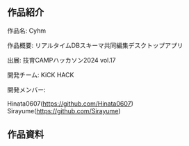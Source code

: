 ## 作品紹介

作品名: Cyhm

作品概要: リアルタイムDBスキーマ共同編集デスクトップアプリ

出展: 技育CAMPハッカソン2024 vol.17

開発チーム: KiCK HACK

開発メンバー: 

Hinata0607(https://github.com/Hinata0607)
Sirayume(https://github.com/Sirayume)

## 作品資料
